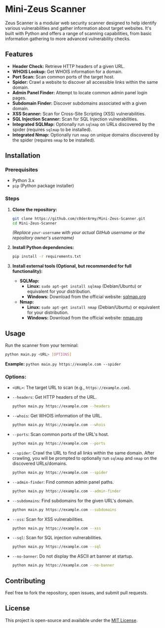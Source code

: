 # Mini-Zeus Scanner

Zeus Scanner is a modular web security scanner designed to help identify various vulnerabilities and gather information about target websites. It's built with Python and offers a range of scanning capabilities, from basic information gathering to more advanced vulnerability checks.

## Features

*   **Header Check:** Retrieve HTTP headers of a given URL.
*   **WHOIS Lookup:** Get WHOIS information for a domain.
*   **Port Scan:** Scan common ports of the target host.
*   **Spider:** Crawl a website to discover all accessible links within the same domain.
*   **Admin Panel Finder:** Attempt to locate common admin panel login pages.
*   **Subdomain Finder:** Discover subdomains associated with a given domain.
*   **XSS Scanner:** Scan for Cross-Site Scripting (XSS) vulnerabilities.
*   **SQL Injection Scanner:** Scan for SQL Injection vulnerabilities.
*   **Integrated SQLMap:** Optionally run `sqlmap` on URLs discovered by the spider (requires `sqlmap` to be installed).
*   **Integrated Nmap:** Optionally run `nmap` on unique domains discovered by the spider (requires `nmap` to be installed).

## Installation

### Prerequisites

*   Python 3.x
*   `pip` (Python package installer)

### Steps

1.  **Clone the repository:**
    ```bash
    git clone https://github.com/c0derArmy/Mini-Zeus-Scanner.git
    cd Mini-Zeus-Scanner
    ```
    *(Replace `your-username` with your actual GitHub username or the repository owner's username)*

2.  **Install Python dependencies:**
    ```bash
    pip install -r requirements.txt
    ```

3.  **Install external tools (Optional, but recommended for full functionality):**
    *   **SQLMap:**
        *   **Linux:** `sudo apt-get install sqlmap` (Debian/Ubuntu) or equivalent for your distribution.
        *   **Windows:** Download from the official website: [sqlmap.org](https://sqlmap.org/)
    *   **Nmap:**
        *   **Linux:** `sudo apt-get install nmap` (Debian/Ubuntu) or equivalent for your distribution.
        *   **Windows:** Download from the official website: [nmap.org](https://nmap.org/download.html)

## Usage

Run the scanner from your terminal:

```bash
python main.py <URL> [OPTIONS]
```

**Example:** `python main.py https://example.com --spider`

### Options:

*   `<URL>`: The target URL to scan (e.g., `https://example.com`).

*   `--headers`: Get HTTP headers of the URL.
    ```bash
    python main.py https://example.com --headers
    ```

*   `--whois`: Get WHOIS information of the URL.
    ```bash
    python main.py https://example.com --whois
    ```

*   `--ports`: Scan common ports of the URL's host.
    ```bash
    python main.py https://example.com --ports
    ```

*   `--spider`: Crawl the URL to find all links within the same domain. After crawling, you will be prompted to optionally run `sqlmap` and `nmap` on the discovered URLs/domains.
    ```bash
    python main.py https://example.com --spider
    ```

*   `--admin-finder`: Find common admin panel paths.
    ```bash
    python main.py https://example.com --admin-finder
    ```

*   `--subdomains`: Find subdomains for the given URL's domain.
    ```bash
    python main.py https://example.com --subdomains
    ```

*   `--xss`: Scan for XSS vulnerabilities.
    ```bash
    python main.py https://example.com --xss
    ```

*   `--sql`: Scan for SQL injection vulnerabilities.
    ```bash
    python main.py https://example.com --sql
    ```

*   `--no-banner`: Do not display the ASCII art banner at startup.
    ```bash
    python main.py https://example.com --no-banner
    ```

## Contributing

Feel free to fork the repository, open issues, and submit pull requests.

## License

This project is open-source and available under the [MIT License](LICENSE).
